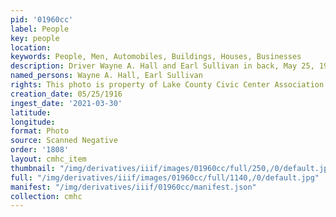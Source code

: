```yaml
---
pid: '01960cc'
label: People
key: people
location: 
keywords: People, Men, Automobiles, Buildings, Houses, Businesses
description: Driver Wayne A. Hall and Earl Sullivan in back, May 25, 1916
named_persons: Wayne A. Hall, Earl Sullivan
rights: This photo is property of Lake County Civic Center Association.
creation_date: 05/25/1916
ingest_date: '2021-03-30'
latitude: 
longitude: 
format: Photo
source: Scanned Negative
order: '1808'
layout: cmhc_item
thumbnail: "/img/derivatives/iiif/images/01960cc/full/250,/0/default.jpg"
full: "/img/derivatives/iiif/images/01960cc/full/1140,/0/default.jpg"
manifest: "/img/derivatives/iiif/01960cc/manifest.json"
collection: cmhc
---
```

